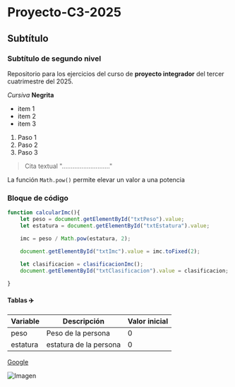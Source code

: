 # Proyecto-C3-2025
## Subtítulo
### Subtítulo de segundo nivel
Repositorio para los ejercicios del curso de **proyecto integrador** del tercer cuatrimestre del 2025.

*Cursiva*
**Negrita**

- item 1
- item 2
- item 3

1. Paso 1
2. Paso 2
3. Paso 3

> Cita textual
> "..........................."

La función `Math.pow()` permite elevar un valor a una potencia

### Bloque de código

```javascript
function calcularImc(){
    let peso = document.getElementById("txtPeso").value;
    let estatura = document.getElementById("txtEstatura").value;

    imc = peso / Math.pow(estatura, 2);

    document.getElementById("txtImc").value = imc.toFixed(2);
    
    let clasificacion = clasificacionImc();
    document.getElementById("txtClasificacion").value = clasificacion;

}
```

#### Tablas ✈️

|Variable|Descripción|Valor inicial|
|--------|-----------|-------------|
| peso | Peso de la persona | 0 |
|estatura | estatura de la persona | 0 |


[Google](https://www.google.com)

![Imagen](https://media.istockphoto.com/id/1414160809/es/vector/icono-de-avi%C3%B3n-pictograma-de-vuelo-de-avi%C3%B3n-transporte-s%C3%ADmbolo-de-viaje.jpg?s=612x612&w=0&k=20&c=aaX-F7oeZ6_S-7e_JTOaojhhmY4yLLko_JdwGLUZJMQ=)